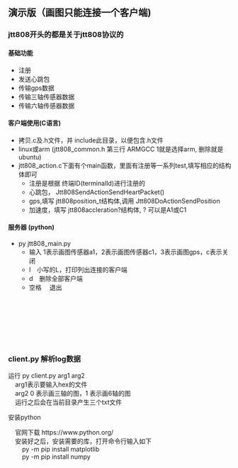 ## 演示版（画图只能连接一个客户端)
### jtt808开头的都是关于jtt808协议的
#### 基础功能
* 注册
* 发送心跳包
* 传输gps数据
* 传输三轴传感器数据
* 传输六轴传感器数据

#### 客户端使用(C语言)
* 拷贝.c及.h文件，并 include此目录，以便包含.h文件
* linux或arm (jtt808_common.h 第三行 ARMGCC 1就是选择arm, 删除就是 ubuntu)
* jtt808_action.c下面有个main函数，里面有注册等一系列test,填写相应的结构体即可
   *  注册是根据 终端ID(terminalId)进行注册的
   *  心跳包， Jtt808SendActionSendHeartPacket()
   *   gps,填写 jtt808position_t结构体,调用 Jtt808DoActionSendPosition
   *  加速度，填写 jtt808accleration?结构体, ? 可以是A1或C1


#### 服务器 (python)
* py jtt808_main.py
   * 输入 1表示画图传感器a1，2表示画图传感器c1，3表示画图gps，c表示关闭
   * l&emsp;小写的L，打印列出连接的客户端
   * d&emsp;删除全部客户端
   * 空格 &emsp;退出


<br/><br/><br/><br/><br/><br/>
### client.py 解析log数据
运行 py client.py arg1 arg2<br/>
&nbsp;&nbsp;&nbsp;&nbsp;arg1表示要输入hex的文件<br/> 
&nbsp;&nbsp;&nbsp;&nbsp;arg2  0 表示画三轴的图，1 表示画6轴的图<br/>
&nbsp;&nbsp;&nbsp;&nbsp;运行之后会在当前目录产生三个txt文件

<p>安装python<p>
 &nbsp;&nbsp;&nbsp;&nbsp;官网下载 https://www.python.org/<br/> 
  &nbsp;&nbsp;&nbsp;&nbsp;安装好之后，安装需要的库，打开命令行输入如下 <br/>
  &nbsp;&nbsp;&nbsp;&nbsp;&nbsp;&nbsp;&nbsp;&nbsp;py -m pip install matplotlib<br/>
  &nbsp;&nbsp;&nbsp;&nbsp;&nbsp;&nbsp;&nbsp;&nbsp;py -m pip install numpy<br/>
